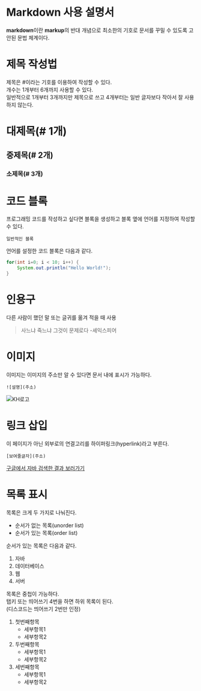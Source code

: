 # Markdown 사용 설명서

**markdown**이란 **markup**의 반대 개념으로 최소한의 기호로 문서를 꾸밀 수 있도록 고안된 문법 체계이다.

# 제목 작성법

제목은 #이라는 기호를 이용하여 작성할 수 있다.  
개수는 1개부터 6개까지 사용할 수 있다.  
일반적으로 1개부터 3개까지만 제목으로 쓰고 4개부터는 일반 글자보다 작아서 잘 사용하지 않는다.

# 대제목(# 1개)
## 중제목(# 2개)
### 소제목(# 3개)


# 코드 블록

프로그래밍 코드를 작성하고 싶다면 블록을 생성하고 블록 옆에 언어를 지정하여 작성할 수 있다.

```
일반적인 블록
```

언어를 설정한 코드 블록은 다음과 같다.

```java
for(int i=0; i < 10; i++) {
	System.out.println("Hello World!");
}
```

# 인용구

다른 사람이 했던 말 또는 글귀를 옮겨 적을 때 사용

> 사느냐 죽느냐 그것이 문제로다 -셰익스피어

# 이미지

이미지는 이미지의 주소만 알 수 있다면 문서 내에 표시가 가능하다.

```
![설명](주소)
```

![KH로고](https://image.rocketpunch.com/company/105846/khjeongbogyoyugweon_logo_1572925088.png?s=400x400&t=inside)

# 링크 삽입

이 페이지가 아닌 외부로의 연결고리를 하이퍼링크(hyperlink)라고 부른다.

```
[보여줄글자](주소)
```

[구글에서 자바 검색한 결과 보러가기](https://www.google.com/search?q=%EC%9E%90%EB%B0%94&sca_esv=593038284&sxsrf=AM9HkKl25LH8bgs-Xu5FWcJqDFu_Hbhlgw%3A1703232716704&source=hp&ei=zESFZf7kKP3i2roPw_e-yA4&iflsig=AO6bgOgAAAAAZYVS3LACwmnLPpfPEFTUOomOT48lpLSa&ved=0ahUKEwj--q-ozKKDAxV9sVYBHcO7D-kQ4dUDCAw&uact=5&oq=%EC%9E%90%EB%B0%94&gs_lp=Egdnd3Mtd2l6IgbsnpDrsJQyCBAAGIAEGLEDMgsQABiABBixAxiDATIIEAAYgAQYsQMyCxAAGIAEGLEDGIMBMggQABiABBixAzIFEAAYgAQyCxAAGIAEGLEDGIMBMgUQABiABDIFEAAYgAQyBRAAGIAESKIJUABYkghwAngAkAEBmAG8AaABiAWqAQMwLjW4AQPIAQD4AQGoAgrCAgQQABgDwgILEC4YgAQYsQMYgwHCAhEQLhiABBixAxiDARjHARjRA8ICCxAuGIAEGMcBGK8BwgIHEAAYgAQYCsICDRAuGMcBGNEDGOoCGCfCAgcQIxjqAhgn&sclient=gws-wiz)



# 목록 표시

목록은 크게 두 가지로 나눠진다.

- 순서가 없는 목록(unorder list)
- 순서가 있는 목록(order list)  


순서가 있는 목록은 다음과 같다.  

1. 자바
2. 데이터베이스
3. 웹
4. 서버

목록은 중첩이 가능하다.  
탭키 또는 띄어쓰기 4번을 하면 하위 목록이 된다.  
(디스코드는 띄어쓰기 2번만 인정)

1. 첫번째항목
	- 세부항목1
    - 세부항목2
2. 두번째항목
	- 세부항목1
    - 세부항목2
3. 세번째항목
	- 세부항목1
    - 세부항목2
    